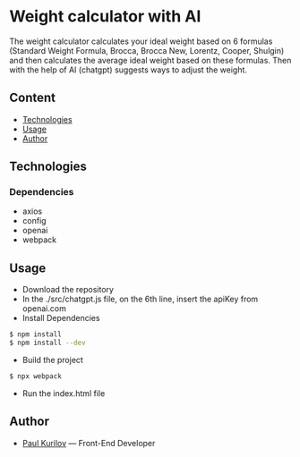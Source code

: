# Weight calculator with AI

The weight calculator calculates your ideal weight based on 6 formulas (Standard Weight Formula, Brocca, Brocca New, Lorentz, Cooper, Shulgin) and then calculates the average ideal weight based on these formulas. Then with the help of AI (chatgpt) suggests ways to adjust the weight.

## Content
- [Technologies](#Technologies)
- [Usage](#Usage)
- [Author](#Author)

## Technologies

### Dependencies
- axios
- config
- openai
- webpack

## Usage
- Download the repository
- In the ./src/chatgpt.js file, on the 6th line, insert the apiKey from openai.com
- Install Dependencies
```sh
$ npm install
$ npm install --dev
```
- Build the project
```sh
$ npx webpack
```
- Run the index.html file


## Author
- [Paul Kurilov](https://www.linkedin.com/in/paul-kurilov/) — Front-End Developer

